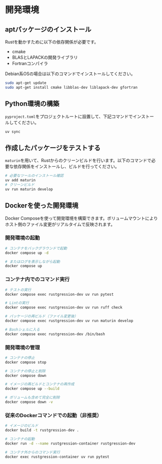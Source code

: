 # 開発環境

## aptパッケージのインストール

Rustを動かすために以下の依存関係が必要です。

- cmake
- BLASとLAPACKの開発ライブラリ
- Fortranコンパイラ

Debian系OSの場合は以下のコマンドでインストールしてください。

```bash
sudo apt-get update
sudo apt-get install cmake libblas-dev liblapack-dev gfortran
```

## Python環境の構築

`pyproject.toml`をプロジェクトルートに設置して、下記コマンドでインストールしてください。

```bash
uv sync
```

## 作成したパッケージをテストする

`maturin`を用いて、Rustからのクリーンビルドを行います。以下のコマンドで必要な依存関係をインストールし、ビルドを行ってください。

```bash
# 必要なツールのインストール確認
uv add maturin
# クリーンビルド
uv run maturin develop
```

## Dockerを使った開発環境

Docker Composeを使って開発環境を構築できます。ボリュームマウントによりホスト側のファイル変更がリアルタイムで反映されます。

### 開発環境の起動

```bash
# コンテナをバックグラウンドで起動
docker compose up -d

# またはログを表示しながら起動
docker compose up
```

### コンテナ内でのコマンド実行

```bash
# テストの実行
docker compose exec rustgression-dev uv run pytest

# Lintの実行
docker compose exec rustgression-dev uv run ruff check

# パッケージの再ビルド（ファイル変更後）
docker compose exec rustgression-dev uv run maturin develop

# Bashシェルに入る
docker compose exec rustgression-dev /bin/bash
```

### 開発環境の管理

```bash
# コンテナの停止
docker compose stop

# コンテナの停止と削除
docker compose down

# イメージの再ビルドとコンテナの再作成
docker compose up --build

# ボリュームも含めて完全に削除
docker compose down -v
```

### 従来のDockerコマンドでの起動（非推奨）

```bash
# イメージのビルド
docker build -t rustgression-dev .

# コンテナの起動
docker run -d --name rustgression-container rustgression-dev

# コンテナ外からのコマンド実行
docker exec rustgression-container uv run pytest
```
